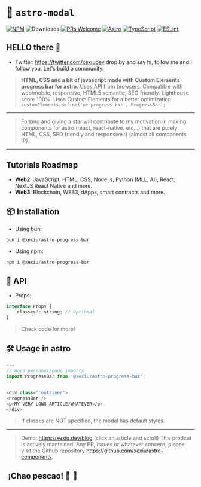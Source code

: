 # 🚀 `astro-modal`

[![NPM](https://img.shields.io/npm/v/@xexiu/astro-progress-bar)](https://www.npmjs.com/package/@xexiu/astro-progress-bar)
![Downloads](https://img.shields.io/npm/dt/@xexiu/astro-progress-bar.svg)
[![PRs Welcome](https://img.shields.io/badge/PRs-welcome-brightgreen.svg)](https://github.com/xexiu/astro-components/pulls)
[![Astro](https://img.shields.io/badge/Astro-333333.svg?logo=astro)](https://astro.build)
[![TypeScript](https://img.shields.io/badge/TypeScript-333333.svg?logo=typescript)](http://www.typescriptlang.org/)
[![ESLint](https://img.shields.io/badge/ESLint-3A33D1?logo=eslint)](https://eslint.org)

## HELLO there 👋

- Twitter: <https://twitter.com/xexiudev> drop by and say hi, follow me and I follow you. Let's build a community.

> **HTML, CSS and a bit of javascript made with Custom Elements progress bar for astro.** Uses API from browsers. Compatible with web/mobile, responsive, HTML5 semantic, SEO friendly. Lighthouse score 100%.
> Uses Custom Elements for a better optimization: `customElements.define('xe-progress-bar', ProgressBar);`
---
> Forking and giving a star will contribute to my motivation in making components for astro (react, react-native, etc...) that are purely HTML, CSS, SEO friendly and responsive :) (almost all components :P).
---

## Tutorials Roadmap

- **Web2**: JavaScript, HTML, CSS, Node.js, Python (MLL, AI), React, NextJS React Native and more.
- **Web3**: Blockchain, WEB3, dApps, smart contracts and more.

## 📦 Installation

- Using bun:

``` javascript
bun i @xexiu/astro-progress-bar
```

- Using npm:

```javascript
npm i @xexiu/astro-progress-bar
```

## 🔁 API

- Props:

```javascript
interface Props {
    classes?: string; // Optional
}
```

> Check code for more!

## 🛠 Usage in astro

```javascript
---
// more personal/code imports
import ProgressBar from '@xexiu/astro-progress-bar';
---

<div class="container">
<ProgressBar />
<p>MY VERY LONG ARTICLE/WHATEVER</p>
</div>
```

> If classes are NOT specified, the modal has default styles.
---
> Demo: <https://xexiu.dev/blog> (click an article and scroll)
> This prodcut is actively mantained. Any PR, issues or whatever concern, please visit the Github repository <https://github.com/xexiu/astro-components>.

##  ¡Chao pescao! 👋 🐠
